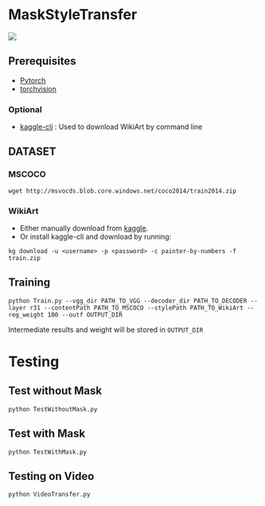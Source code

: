 # MaskStyleTransfer

![](teaser.gif)

## Prerequisites
- [Pytorch](http://pytorch.org/)
- [torchvision](https://github.com/pytorch/vision)
### Optional
- [kaggle-cli](https://github.com/floydwch/kaggle-cli) : Used to download WikiArt by command line

## DATASET
### MSCOCO
```
wget http://msvocds.blob.core.windows.net/coco2014/train2014.zip
```
### WikiArt
- Either manually download from [kaggle](https://www.kaggle.com/c/painter-by-numbers).
- Or install kaggle-cli and download by running:
```
kg download -u <username> -p <password> -c painter-by-numbers -f train.zip
```

## Training

```
python Train.py --vgg_dir PATH_TO_VGG --decoder_dir PATH_TO_DECODER --layer r31 --contentPath PATH_TO_MSCOCO --stylePath PATH_TO_WikiArt --reg_weight 100 --outf OUTPUT_DIR
```
Intermediate results and weight will be stored in `OUTPUT_DIR`

# Testing

## Test without Mask
```
python TestWithoutMask.py
```

## Test with Mask
```
python TestWithMask.py
```

## Testing on Video
```
python VideoTransfer.py
```

